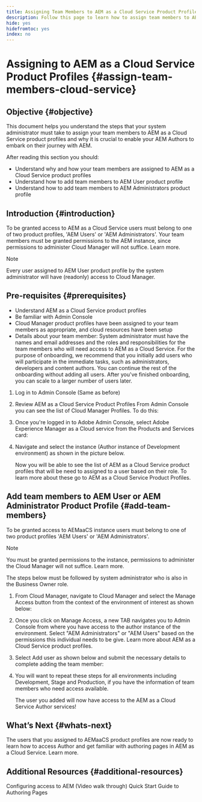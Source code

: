 ```yaml
---
title: Assigning Team Members to AEM as a Cloud Service Product Profiles 
description: Follow this page to learn how to assign team members to AEM as a Cloud Service Product Profiles
hide: yes
hidefromtoc: yes
index: no
---
```


# Assigning to AEM as a Cloud Service Product Profiles {#assign-team-members-cloud-service}

## Objective {#objective}

This document helps you understand the steps that your system administrator must take to assign your team members to AEM as a Cloud Service product profiles and why it is crucial to enable your AEM Authors to embark on their journey with AEM. 

After reading this section you should:

* Understand why and how your team members are assigned to AEM as a Cloud Service product profiles 
* Understand how to add team members to AEM User product profile
* Understand how to add team members to AEM Administrators product profile


## Introduction {#introduction}

To be granted access to AEM as a Cloud Service users must belong to one of two product profiles, 'AEM Users' or 'AEM Administrators'. Your team members must be granted permissions to the AEM instance, since permissions to administer Cloud Manager will not suffice. Learn more.

>[!NOTE]
>Every user assigned to AEM User product profile by the system administrator will have (readonly) access to Cloud Manager.

## Pre-requisites {#prerequisites}

* Understand AEM as a Cloud Service product profiles
* Be familiar with Admin Console
* Cloud Manager product profiles have been assigned to your team members as appropriate, and cloud resources have been setup
* Details about your team member: System administrator must have the names and email addresses and the roles and responsibilities for the team members who will need access to AEM as a Cloud Service. For the purpose of onboarding, we recommend that you initially add users who will participate in the immediate tasks, such as administrators, developers and content authors. You can continue the rest of the onboarding without adding all users. After you've finished onboarding, you can scale to a larger number of users later.


1. Log in to Admin Console
(Same as before)

1. Review AEM as a Cloud Service Product Profiles
From Admin Console you can see the list of Cloud Manager Profiles. To do this:

1. Once you're logged in to Adobe Admin Console, select Adobe Experience Manager as a Cloud service from the Products and Services card:

1. Navigate and select the instance (Author instance of Development environment) as shown in the picture below.



   Now you will be able to see the list of AEM as a Cloud Service product profiles that will be need to assigned to a user based on their role. To learn more about these go to AEM as a Cloud Service Product Profiles.




## Add team members to AEM User or AEM Administrator Product Profile {#add-team-members}

To be granted access to AEMaaCS instance users must belong to one of two product profiles 'AEM Users' or 'AEM Administrators'. 

>[!NOTE]
>You must be granted permissions to the instance, permissions to administer the Cloud Manager will not suffice. Learn more. 

The steps below must be followed by system administrator who is also in the Business Owner role.

1. From Cloud Manager, navigate to Cloud Manager and select the Manage Access button from the context of the environment of interest as shown below:

1. Once you click on Manage Access, a new TAB navigates you to Admin Console from where you have access to the author instance of the environment. Select "AEM Administrators" or "AEM Users" based on the permissions this individual needs to be give. Learn more about AEM as a Cloud Service product profiles. 

1. Select Add user as shown below and submit the necessary details to complete adding the team member:


1. You will want to repeat these steps for all environments including Development, Stage and Production, if you have the information of team members who need access available.

   The user you added will now have access to the AEM as a Cloud Service Author services!


## What’s Next {#whats-next}

The users that you assigned to AEMaaCS product profiles are now ready to learn how to access Author and get familiar with authoring pages in AEM as a Cloud Service. Learn more.

## Additional Resources {#additional-resources}

Configuring access to AEM (Video walk through)
Quick Start Guide to Authoring Pages
